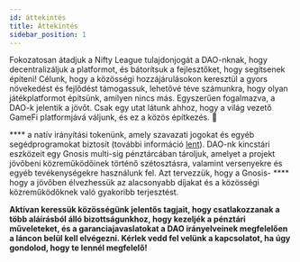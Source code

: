 ```yaml
---
id: áttekintés
title: Áttekintés
sidebar_position: 1
---
```


Fokozatosan átadjuk a Nifty League tulajdonjogát a DAO-nknak, hogy decentralizáljuk a platformot, és bátorítsuk a fejlesztőket, hogy segítsenek építeni! Célunk, hogy a közösségi hozzájárulásokon keresztül a gyors növekedést és fejlődést támogassuk, lehetővé téve számunkra, hogy olyan játékplatformot építsünk, amilyen nincs más. Egyszerűen fogalmazva, a DAO-k jelentik a jövőt. Csak egy utat látunk ahhoz, hogy a világ vezető GameFi platformjává váljunk, és ez a közös építkezés. 💜

**** a natív irányítási tokenünk, amely szavazati jogokat és egyéb segédprogramokat biztosít (további információ [lent](https://nifty-league.com/about#nftl)). DAO-nk kincstári eszközeit egy Gnosis multi-sig pénztárcában tároljuk, amelyet a projekt jövőbeni közreműködőinek történő szétosztásra, valamint versenyekre és egyéb tevékenységekre használunk fel. Azt tervezzük, hogy a Gnosis- **** hogy a jövőben élvezhessük az alacsonyabb díjakat és a közösségi közreműködőknek való gyakoribb terjesztést.

**Aktívan keressük közösségünk jelentős tagjait, hogy csatlakozzanak a több aláírásból álló bizottságunkhoz, hogy kezeljék a pénztári műveleteket, és a garanciajavaslatokat a DAO irányelveinek megfelelően a láncon belül kell elvégezni. Kérlek vedd fel velünk a kapcsolatot, ha úgy gondolod, hogy te lennél megfelelő!**
